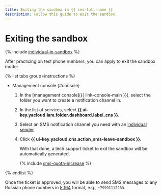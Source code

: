 ```yaml
---
title: Exiting the sandbox in {{ cns-full-name }}
description: Follow this guide to exit the sandbox.
---
```


# Exiting the sandbox

{% include [individual-in-sandbox](../../../_includes/notifications/individual-in-sandbox.md) %}

After practicing on test phone numbers, you can apply to exit the sandbox mode:

{% list tabs group=instructions %}

- Management console {#console}

  1. In the [management console]({{ link-console-main }}), select the folder you want to create a notification channel in.
  1. In the list of services, select **{{ ui-key.yacloud.iam.folder.dashboard.label_cns }}**.
  1. Select an SMS notification channel you need with an [individual sender](../../concepts/sms.md#individual-sender).
  1. Click **{{ ui-key.yacloud.cns.action_sms-leave-sandbox }}**.

      With that done, a tech support ticket to exit the sandbox will be automatically generated.

      {% include [sms-quota-increase](../../../_includes/notifications/sms-quota-increase.md) %}

{% endlist %}

Once the ticket is approved, you will be able to send SMS messages to any Russian phone numbers in [E.164](https://en.wikipedia.org/wiki/E.164) format, e.g., `+79991112233`.
